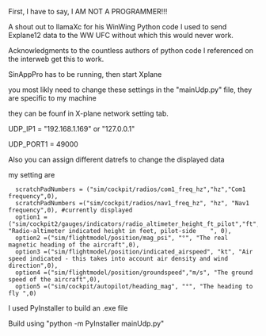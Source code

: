 First, I have to say, I AM NOT A PROGRAMMER!!!

A shout out to llamaXc for his WinWing Python code I used to send Explane12 data to the WW UFC without which this would never work.

Acknowledgments to the countless authors of python code I referenced on the interweb get this to work.

SinAppPro has to be running, then start Xplane


you most likly need to change these settings in the "mainUdp.py" file,  they are specific to my machine

they can be founf in X-plane network setting tab.

  UDP_IP1 = "192.168.1.169"  or "127.0.0.1"
  
  UDP_PORT1 = 49000
  
Also you can assign different datrefs to change the displayed data

my setting are

      scratchPadNumbers = ("sim/cockpit/radios/com1_freq_hz","hz","Com1 frequency",0),
      scratchPadNumbers =("sim/cockpit/radios/nav1_freq_hz", "hz", "Nav1 frequency",0), #currently displayed
      option1 =("sim/cockpit2/gauges/indicators/radio_altimeter_height_ft_pilot","ft", "Radio-altimeter indicated height in feet, pilot-side	", 0), 
      option2 =("sim/flightmodel/position/mag_psi", "°", "The real magnetic heading of the aircraft",0),
      option3 =("sim/flightmodel/position/indicated_airspeed", "kt", "Air speed indicated - this takes into account air density and wind direction",0), 
      option4 =("sim/flightmodel/position/groundspeed","m/s", "The ground speed of the aircraft",0),
      option5 =("sim/cockpit/autopilot/heading_mag", "°", "The heading to fly ",0)

I used PyInstaller to build an .exe file

Build using "python -m PyInstaller mainUdp.py"
